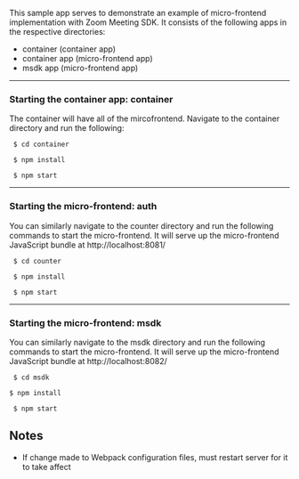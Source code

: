 This sample app serves to demonstrate an example of micro-frontend implementation with Zoom Meeting SDK. It consists of the following apps in the respective directories:

* container (container app)
* container app (micro-frontend app)
* msdk app  (micro-frontend app)
---

### Starting the container app: container
The container will have all of the mircofrontend. Navigate to the container directory and run the following:

```
 $ cd container 
 
 $ npm install
 
 $ npm start 

```
---

### Starting the micro-frontend: auth
You can similarly navigate to the counter directory and run the following commands to start the micro-frontend. It will serve up the micro-frontend JavaScript bundle at http://localhost:8081/

```
 $ cd counter 
 
 $ npm install
 
 $ npm start 
```
---
### Starting the micro-frontend: msdk 
You can similarly navigate to the msdk directory and run the following commands to start the micro-frontend. It will serve up the micro-frontend JavaScript bundle at http://localhost:8082/

```
 $ cd msdk  
 
$ npm install
 
 $ npm start 
```


## Notes
* If change made to Webpack configuration files, must restart server for it to take affect